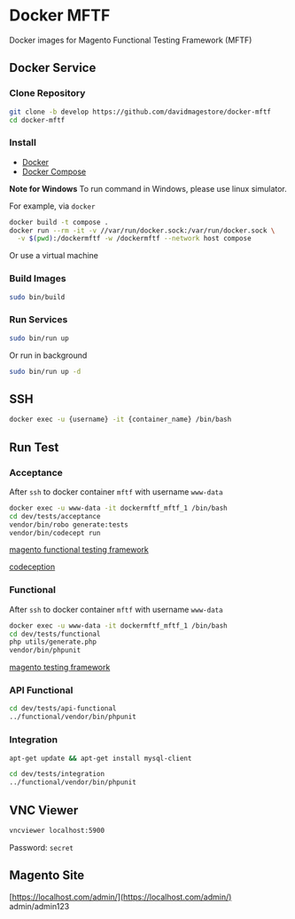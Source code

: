 # Docker MFTF
Docker images for Magento Functional Testing Framework (MFTF)

## Docker Service
### Clone Repository
```sh
git clone -b develop https://github.com/davidmagestore/docker-mftf
cd docker-mftf
```

### Install
- [Docker](https://docs.docker.com/install/)
- [Docker Compose](https://docs.docker.com/compose/install/)

**Note for Windows**
To run command in Windows, please use linux simulator.

For example, via `docker`
```sh
docker build -t compose .
docker run --rm -it -v //var/run/docker.sock:/var/run/docker.sock \
  -v $(pwd):/dockermftf -w /dockermftf --network host compose
```

Or use a virtual machine

### Build Images
```sh
sudo bin/build
```

### Run Services
```sh
sudo bin/run up
```

Or run in background
```sh
sudo bin/run up -d
```

## SSH
```sh
docker exec -u {username} -it {container_name} /bin/bash
```

## Run Test
### Acceptance
After `ssh` to docker container `mftf` with username `www-data`
```sh
docker exec -u www-data -it dockermftf_mftf_1 /bin/bash
cd dev/tests/acceptance
vendor/bin/robo generate:tests
vendor/bin/codecept run
```

[magento functional testing framework](https://devdocs.magento.com/guides/v2.2/magento-functional-testing-framework/release-2/getting-started.html)

[codeception](https://codeception.com/docs/02-GettingStarted)

### Functional
After `ssh` to docker container `mftf` with username `www-data`
```sh
docker exec -u www-data -it dockermftf_mftf_1 /bin/bash
cd dev/tests/functional
php utils/generate.php
vendor/bin/phpunit
```

[magento testing framework](https://devdocs.magento.com/guides/v2.2/mtf/mtf_quickstart/mtf_quickstart_runtest.html)

### API Functional
```sh
cd dev/tests/api-functional
../functional/vendor/bin/phpunit
```

### Integration
```sh
apt-get update && apt-get install mysql-client

cd dev/tests/integration
../functional/vendor/bin/phpunit
```

## VNC Viewer
```sh
vncviewer localhost:5900
```
Password: `secret`

## Magento Site
[https://localhost.com/admin/](https://localhost.com/admin/)
admin/admin123

